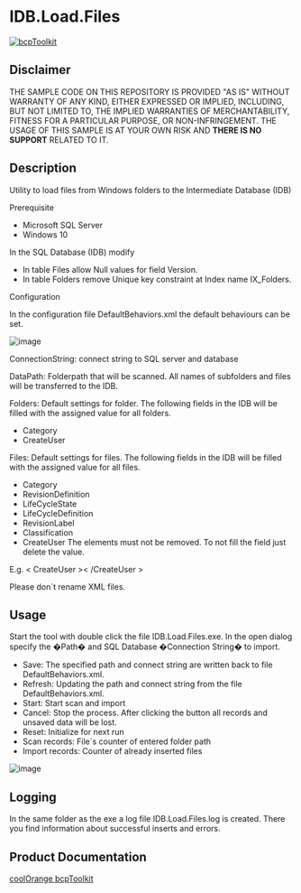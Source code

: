 # IDB.Load.Files

[![bcpToolkit](https://img.shields.io/badge/coolOrange%20powerLoad-21-orange.svg)](https://www.coolorange.com/products/powerload/)

## Disclaimer

THE SAMPLE CODE ON THIS REPOSITORY IS PROVIDED "AS IS" WITHOUT WARRANTY OF ANY KIND, EITHER EXPRESSED OR IMPLIED, INCLUDING, BUT NOT LIMITED TO, THE IMPLIED WARRANTIES OF MERCHANTABILITY, FITNESS FOR A PARTICULAR PURPOSE, OR NON-INFRINGEMENT.
THE USAGE OF THIS SAMPLE IS AT YOUR OWN RISK AND **THERE IS NO SUPPORT** RELATED TO IT.

## Description

Utility to load files from Windows folders to the Intermediate Database (IDB)

Prerequisite

* Microsoft SQL Server
* Windows 10

In the SQL Database (IDB) modify
* In table Files allow Null values for field Version.
* In table Folders remove Unique key constraint at Index name IX_Folders.

Configuration

In the configuration file DefaultBehaviors.xml the default behaviours can be set. 

![image](https://user-images.githubusercontent.com/62716091/81202972-a05dff00-8fc7-11ea-9a4e-c1ce65170e65.png)


ConnectionString: connect string to SQL server and database

DataPath: Folderpath that will be scanned. All names of subfolders and files will be transferred to the IDB.

Folders: Default settings for folder. The following fields in the IDB will be filled with the assigned value for all folders.
* Category
* CreateUser 

Files: Default settings for files. The following fields in the IDB will be filled with the assigned value for all files.
* Category
* RevisionDefinition
* LifeCycleState
* LifeCycleDefinition
* RevisionLabel
* Classification
* CreateUser
The elements must not be removed. To not fill the field just delete the value.
 
E.g. < CreateUser >< /CreateUser >

Please don`t rename XML files.

## Usage
 
Start the tool with double click the file IDB.Load.Files.exe.
In the open dialog specify the �Path� and SQL Database �Connection String� to import.

* Save: The specified path and connect string are written back to file DefaultBehaviors.xml.
* Refresh: Updating the path and connect string from the file DefaultBehaviors.xml.
* Start: Start scan and import
* Cancel: Stop the process. After clicking the button all records and unsaved data will be lost.
* Reset: Initialize for next run
* Scan records: File`s counter of entered folder path
* Import records: Counter of already inserted files

![image](https://user-images.githubusercontent.com/62716091/81194971-89b2aa80-8fbd-11ea-8374-c282ad0bbc2d.png)


## Logging

In the same folder as the exe a log file IDB.Load.Files.log is created. There you find information about successful inserts and errors. 

## Product Documentation

[coolOrange bcpToolkit](https://www.coolorange.com/wiki/doku.php?id=bcptoolkit)